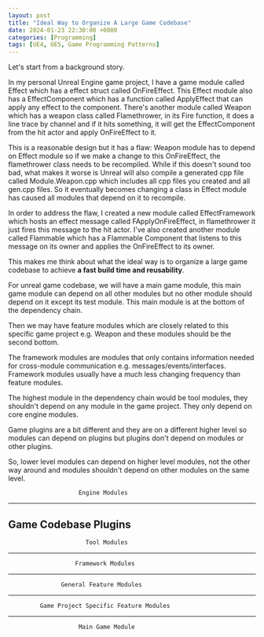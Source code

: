 ```yaml
---
layout: post
title: "Ideal Way to Organize A Large Game Codebase"
date: 2024-01-23 22:30:00 +0000
categories: [Programming]
tags: [UE4, UE5, Game Programming Patterns]
---
```


Let's start from a background story.

In my personal Unreal Engine game project, I have a game module called Effect which has a effect struct called OnFireEffect.
This Effect module also has a EffectComponent which has a function called ApplyEffect that can apply any effect to the component.
There's another module called Weapon which has a weapon class called Flamethrower, in its Fire function, it does a line trace by channel and if it hits something, it will get the EffectComponent from the hit actor and apply OnFireEffect to it.

This is a reasonable design but it has a flaw:
Weapon module has to depend on Effect module so if we make a change to this OnFireEffect, the flamethrower class needs to be recompiled. While if this doesn't sound too bad, what makes it worse is Unreal will also compile a generated cpp file called Module.Weapon.cpp which includes all cpp files you created and all gen.cpp files. So it eventually becomes changing a class in Effect module has caused all modules that depend on it to recompile.

In order to address the flaw, I created a new module called EffectFramework which hosts an effect message called FApplyOnFireEffect, in flamethrower it just fires this message to the hit actor.
I've also created another module called Flammable which has a Flammable Component that listens to this message on its owner and applies the OnFireEffect to its owner.

This makes me think about what the ideal way is to organize a large game codebase to achieve **a fast build time and reusability**.

For unreal game codebase, we will have a main game module, this main game module can depend on all other modules but no other module should depend on it except its test module. This main module is at the bottom of the dependency chain.

Then we may have feature modules which are closely related to this specific game project e.g. Weapon and these modules should be the second bottom.

The framework modules are modules that only contains information needed for cross-module communication e.g. messages/events/interfaces. Framework modules usually have a much less changing frequency than feature modules.

The highest module in the dependency chain would be tool modules, they shouldn't depend on any module in the game project. They only depend on core engine modules.

Game plugins are a bit different and they are on a different higher level so modules can depend on plugins but plugins don't depend on modules or other plugins.

So, lower level modules can depend on higher level modules, not the other way around and modules shouldn't depend on other modules on the same level.

                        Engine Modules
---------------------------------------------------------------

Game Codebase
                            Plugins
---------------------------------------------------------------
                          Tool Modules
---------------------------------------------------------------
                       Framework Modules
---------------------------------------------------------------
                   General Feature Modules
---------------------------------------------------------------
             Game Project Specific Feature Modules
---------------------------------------------------------------
                        Main Game Module